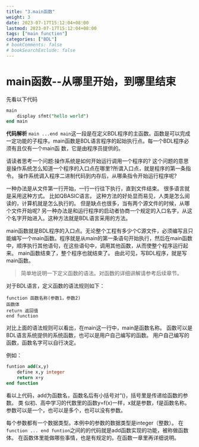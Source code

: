 ```yaml
---
title: "3.main函数"
weight: 3
date: 2023-07-17T15:12:04+08:00
lastmod: 2023-07-17T15:12:04+08:00
tags: ["main function"]
categories: ["BDL"]
# bookComments: false
# bookSearchExclude: false
---
```

# main函数--从哪里开始，到哪里结束

先看以下代码

```sql
main
    display sfmt("hello world")
end main
```

**代码解析** `main ...end main`这一段是在定义BDL程序的主函数。函数是可以完成一定功能的子程序。main函数是BDL语言程序的起始执行点。每一个BDL程序必须有且仅有一个main函
数，它是由程序员提供的。

请读者思考一个问题:操作系统是如何开始运行调用一个程序的?
这个问题的意思是操作系统怎么知道一个程序的入口点在哪里?所谓入口点，就是程序的第一条指令。
操作系统调入程序二进制代码到内存后，从哪条指令开始运行程序呢?

一种办法是从文件第一行开始，一行一行往下执行，直到文件结束。
很多语言就是采用这种方式。
比如QBASIC语言。
这种方法的好处显而易见，人类是怎么阅读的，计算机就是怎么执行的。
但是缺点也很多，当有两个源文件的时候，从哪个文件开始呢?
另一种办法是和运行程序的启动者协商一个规定的入口名字，从这个名字开始进入。这种方法就是BDL语言采用的方法。

main函数就是BDL程序的入口点。无论整个工程有多少个C源文件，必须编写且只能编写一个main函数。程序就是从main的第一条语句开始执行，然后在main函数中，顺序执行其他语句，在这些语句中，调用其他函数，从而使整个程序运行起来。
main函数结束了，整个程序也就结束了。
由此可见，写BDL程序，就是写main函数。

>简单地说明一下定义函数的语法。对函数的详细讲解请参考后续章节。

对于BDL语言，定义函数的语法规则如下：
```
function 函数名称(参数1，参数2)
函数体
return 返回值
end function
```

对比上面的语法规则可以看出，在main这一行中，main是函数名称。
函数可以是BDL语言系统提供的系统函数，也可以是用户自己编写的函数。
用户自己编写的函数，函数名字可以自行决定。

例如：
```sql
funtion add(x,y)
    define x,y integer
    return x+y
end function
```

看以上代码，add为函数名，函数名后有小括号对“()，括号里是传递给函数的参数。
类
似初、高中学习的代数里的函数y=f(x)一样，x就是参数，f是函数名称。
参数可以是一个，也可以是多个，也可以没有参数。

每个参数都有一个数据类型。本例中的参数的数据类型是integer（整数）。
在`function ... end funtion`之间的的代码就是add函数实现的功能，被称做函数体。
在函数体里能做哪些事情，也是有规定的。在函数一章里再详细说明。